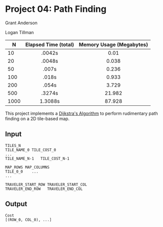 Project 04: Path Finding
========================

Grant Anderson

Logan Tillman

N | Elapsed Time (total) | Memory Usage (Megabytes)
--- | :---: | :---:
10 | .0042s | 0.01 
20 | .0048s | 0.038
50 | .007s | 0.236
100 | .018s | 0.933
200 | .054s | 3.729
500 | .3274s | 21.982
1000 | 1.3088s | 87.928


This project implements a [Dijkstra's Algorithm] to perform rudimentary path
finding on a 2D tile-based map.

[Dijkstra's Algorithm]: https://en.wikipedia.org/wiki/Dijkstra%27s_algorithm


Input
-----

    TILES_N
    TILE_NAME_0	TILE_COST_0
    ...
    TILE_NAME_N-1	TILE_COST_N-1

    MAP_ROWS MAP_COLUMNS
    TILE_0_0    ...
    ...

    TRAVELER_START_ROW TRAVELER_START_COL
    TRAVELER_END_ROW   TRAVELER_END_COL

Output
------

    Cost
    [(ROW_0, COL_0), ...]

